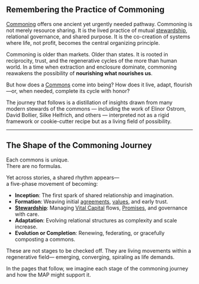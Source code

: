 ## Remembering the Practice of Commoning

[Commoning](/docs-understanding-map/understanding-the-map/appendices/glossary/#commoning) offers one ancient yet urgently needed pathway. Commoning is not merely resource sharing. It is the lived practice of mutual [stewardship](/docs-understanding-map/understanding-the-map/appendices/glossary/#stewardship), relational governance, and shared purpose. It is the co-creation of systems where life, not profit, becomes the central organizing principle.

Commoning is older than markets. Older than states. It is rooted in reciprocity, trust, and the regenerative cycles of the more than human world. In a time when extraction and enclosure dominate, commoning reawakens the possibility of **nourishing what nourishes us**.

But how does a [Commons](/docs-understanding-map/understanding-the-map/appendices/glossary/#commons) come into being? How does it live, adapt, flourish—or, when needed, complete its cycle with honor?

The journey that follows is a distillation of insights drawn from many modern stewards of the commons — including the work of Elinor Ostrom, David Bollier, Silke Helfrich, and others — interpreted not as a rigid framework or cookie-cutter recipe but as a living field of possibility.

---

## The Shape of the Commoning Journey

Each commons is unique.  
There are no formulas.

Yet across stories, a shared rhythm appears—  
a five-phase movement of becoming:

- **Inception**: The first spark of shared relationship and imagination.
- **Formation**: Weaving initial [agreements](/docs-understanding-map/understanding-the-map/appendices/glossary/#agreement), [values](/docs-understanding-map/understanding-the-map/appendices/glossary/#lifecode), and early trust.
- **[Stewardship](/docs-understanding-map/understanding-the-map/appendices/glossary/#stewardship)**: Managing [Vital Capital](/docs-understanding-map/understanding-the-map/appendices/glossary/#vital-capital) flows, [Promises](/docs-understanding-map/understanding-the-map/appendices/glossary/#promise), and governance with care.
- **Adaptation**: Evolving relational structures as complexity and scale increase.
- **Evolution or Completion**: Renewing, federating, or gracefully composting a commons.

These are not stages to be checked off. They are living movements within a regenerative field— emerging, converging, spiraling as life demands.

In the pages that follow, we imagine each stage of the commoning journey and how the MAP might support it.